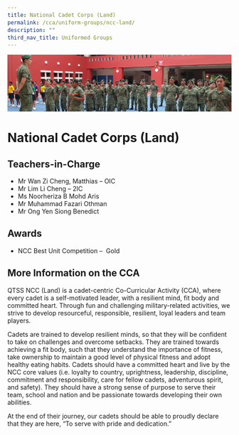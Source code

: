 ```yaml
---
title: National Cadet Corps (Land)
permalink: /cca/uniform-groups/ncc-land/
description: ""
third_nav_title: Uniformed Groups
---
```

![](/images/CCA/ncc.png)


National Cadet Corps (Land)
===========================

**Teachers-in-Charge**
----------------------

*   Mr Wan Zi Cheng, Matthias – OIC
*   Mr Lim Li Cheng – 2IC
*   Ms Noorheriza B Mohd Aris
*   Mr Muhammad Fazari Othman
*   Mr Ong Yen Siong Benedict

**Awards**
----------

*   NCC Best Unit Competition –  Gold

**More Information on the CCA**
-------------------------------

QTSS NCC (Land) is a cadet-centric Co-Curricular Activity (CCA), where every cadet is a self-motivated leader, with a resilient mind, fit body and committed heart. Through fun and challenging military-related activities, we strive to develop resourceful, responsible, resilient, loyal leaders and team players.

Cadets are trained to develop resilient minds, so that they will be confident to take on challenges and overcome setbacks. They are trained towards achieving a fit body, such that they understand the importance of fitness, take ownership to maintain a good level of physical fitness and adopt healthy eating habits. Cadets should have a committed heart and live by the NCC core values (i.e. loyalty to country, uprightness, leadership, discipline, commitment and responsibility, care for fellow cadets, adventurous spirit, and safety). They should have a strong sense of purpose to serve their team, school and nation and be passionate towards developing their own abilities.

At the end of their journey, our cadets should be able to proudly declare that they are here, “To serve with pride and dedication.”
